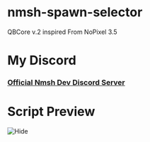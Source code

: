 # nmsh-spawn-selector
QBCore v.2 inspired From NoPixel 3.5

# My Discord

### [Official Nmsh Dev Discord Server](https://discord.gg/rfEs2VvaSd)

# Script Preview
![Hide](https://cdn.discordapp.com/attachments/979399476437458994/984757381667909642/unknown.png)
